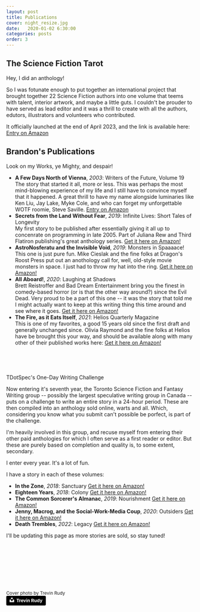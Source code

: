 ```yaml
---
layout: post
title: Publications
cover: night_resize.jpg
date:   2020-01-02 6:30:00
categories: posts
order: 3
---
```


## The Science Fiction Tarot

Hey, I did an anthology!

So I was fotunate enough to put together an international project that brought together 22 Science Fiction authors into one volume that teems with talent, interior artwork,
and maybe a little guts. I couldn't be prouder to have served as lead editor and it was a thrill to create with all the authors, edutors, illustrators and volunteers who contributed.

It officially launched at the end of April 2023, and the link is available here:
<a href="https://www.amazon.com/dp/B0BWBY5RVS" target="_blank">Entry on Amazon</a>


## Brandon's Publications

Look on my Works, ye Mighty, and despair!

* <strong>A Few Days North of Vienna</strong>, <em>2003</em>: Writers of the Future, Volume 19<br />
	The story that started it all, more or less. This was perhaps the most mind-blowing experience of my life and I still
	have to convince myself that it happened. A great thrill to have my name alongside luminaries like Ken Liu, Jay Lake, Myke Cole, and
	who can forget my unforgettable WOTF roomie, Steve Saville.
	<a href="https://www.amazon.com/Hubbard-Presents-Writers-Future-Vol/dp/1592121659" target="_blank">Entry on Amazon</a>
	<br />
* <strong>Secrets from the Land Without Fear</strong>, <em>2019</em>: Infinite Lives: Short Tales of Longevity<br />
	My first story to be published after essentially giving it all up to concenrate on programming in late 2005. Part of Juliana Rew and Third Flatiron publishing's
	great anthology series.
	<a href="https://www.amazon.com/Infinite-Lives-Longevity-Flatiron-Anthologies-ebook/dp/B07XVN23X6/ref=cm_cr_arp_d_product_top?ie=UTF8" target="_blank">Get it here on Amazon!</a>
	<br />
* <strong>AstroNosferatu and the Invisible Void</strong>, <em>2019</em>: Monsters in Spaaaace!<br />
	This one is just pure fun. Mike Cieslak and the fine folks at Dragon's Roost Press put out an anothology call for, well, old-style movie monsters in space.
	I just had to throw my hat into the ring.
	<a href="https://www.amazon.com/Monsters-Spaaaace-Michael-Cieslak/dp/0998887897/ref=sr_1_1?keywords=monsters+in+spaaaace&qid=1580514870&s=digital-text&sr=1-1-catcorr" target="_blank">Get it here on Amazon!</a>
	<br />
* <strong>All Aboard!</strong>, <em>2020</em>: Laughing at Shadows<br />
	Brett Reistroffer and Bad Dream Entertainment bring you the finest in comedy-based horror (or is that the other way around?) since the Evil Dead.
	Very proud to be a part of this one -- it was the story that told me I might actually want to keep at this writing thing this time around and see where it goes.
	<a href="https://www.amazon.com/Laughing-at-Shadows-Brett-Reistroffer-ebook/dp/B0829GBNRW/ref=pd_rhf_se_p_img_8?_encoding=UTF8&psc=1&refRID=F2VTBN08SV5M4SZWE2R7" target="_blank">Get it here on Amazon!</a>
	<br />
* <strong>The Fire, as it Eats Itself</strong>, <em>2021</em>: Helios Quarterly Magazine<br />
	This is one of my favorites, a good 15 years old since the first draft and generally unchanged since. Olivia Raymond and the fine folks at Helios have
	be brought this your way, and should be available along with many other of their published works here:
	<a href="https://www.amazon.ca/gp/product/B09CJB84ZC?tag=books2read02-20" target="_blank">Get it here on Amazon!</a>
	
<p>&nbsp;</p>
<p>&nbsp;</p>
	
TDotSpec's One-Day Writing Challenge

Now entering it's seventh year, the Toronto Science Fiction and Fantasy Writing group -- possibly the largest speculative writing group in Canada -- puts on a challenge
to write an entire story in a 24-hour period. These are then compiled into an anthology sold online, warts and all. Which, considering you know what
you submit can't possible be porfect, is part of the challenge.

I'm heavily involved in this group, and recuse myself from entering their other paid anthologies for which I often serve as a first reader or editor. But these are
purely based on completion and quality is, to some extent, secondary.

I enter every year. It's a lot of fun.

I have a story in each of these volumes:

* <strong>In the Zone</strong>, <em>2018</em>: Sanctuary <a href="https://www.amazon.ca/dp/B07JC8T36D" target="_blank">Get it here on Amazon!</a>
* <strong>Eighteen Years</strong>, <em>2018</em>: Colony <a href="https://www.amazon.ca/Colony-one-shot-anthology-speculative-One-shot-ebook/dp/B07ZBKCR2S" target="_blank">Get it here on Amazon!</a>
* <strong>The Common Sorcerer's Almanac</strong>, <em>2019</em>: Nourishment <a href="https://www.amazon.ca/Nourishment-One-Shot-Anthology-Speculative-speculative-ebook/dp/B07YF1P4GW" target="_blank">Get it here on Amazon!</a>
* <strong>Jenny, Macrog, and the Social-Work-Media Coup</strong>, <em>2020</em>: Outsiders <a href="https://www.amazon.ca/Outsiders-One-Shot-Anthology-Speculative-Fiction/dp/1999203682" target="_blank">Get it here on Amazon!</a>
* <strong>Death Trembles</strong>, <em>2022</em>: Legacy <a href="https://www.amazon.ca/Legacy-One-Shot-Anthology-Speculative-Fiction/dp/B0BGNL4TL5" target="_blank">Get it here on Amazon!</a>

	
I'll be updating this page as more stories are sold, so stay tuned!


<p>&nbsp;<p>
<p>&nbsp;<p>
<p>&nbsp;<p>
<p>&nbsp;<p>

<div style="font-size:12px">
Cover photo by Trevin Rudy
</div>
<a style="background-color:black;color:white;text-decoration:none;padding:4px 6px;font-family:-apple-system, BlinkMacSystemFont, &quot;San Francisco&quot;, &quot;Helvetica Neue&quot;, Helvetica, Ubuntu, Roboto, Noto, &quot;Segoe UI&quot;, Arial, sans-serif;font-size:12px;font-weight:bold;line-height:1.2;display:inline-block;border-radius:3px" href="https://unsplash.com/@trevinrudy?utm_medium=referral&amp;utm_campaign=photographer-credit&amp;utm_content=creditBadge" target="_blank" rel="noopener noreferrer" title="Download free do whatever you want high-resolution photos from Trevin Rudy"><span style="display:inline-block;padding:2px 3px"><svg xmlns="http://www.w3.org/2000/svg" style="height:12px;width:auto;position:relative;vertical-align:middle;top:-2px;fill:white" viewBox="0 0 32 32"><title>unsplash-logo</title><path d="M10 9V0h12v9H10zm12 5h10v18H0V14h10v9h12v-9z"></path></svg></span><span style="display:inline-block;padding:2px 3px">Trevin Rudy</span></a>